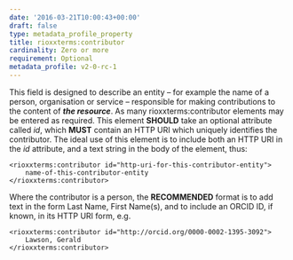 ```yaml
---
date: '2016-03-21T10:00:43+00:00'
draft: false
type: metadata_profile_property
title: rioxxterms:contributor
cardinality: Zero or more
requirement: Optional
metadata_profile: v2-0-rc-1
---
```

This field is designed to describe an entity – for example the name of a person, organisation or service – responsible for making contributions to the content of ***the resource***. As many rioxxterms:contributor elements may be entered as required. This element **SHOULD** take an optional attribute called *id*, which **MUST** contain an HTTP URI which uniquely identifies the contributor. The ideal use of this element is to include both an HTTP URI in the *id* attribute, and a text string in the body of the element, thus:

    <rioxxterms:contributor id="http-uri-for-this-contributor-entity">
        name-of-this-contributor-entity
    </rioxxterms:contributor>

Where the contributor is a person, the **RECOMMENDED** format is to add text in the form Last Name, First Name(s), and to include an ORCID ID, if known, in its HTTP URI form, e.g.

    <rioxxterms:contributor id="http://orcid.org/0000-0002-1395-3092">
        Lawson, Gerald
    </rioxxterms:contributor>
